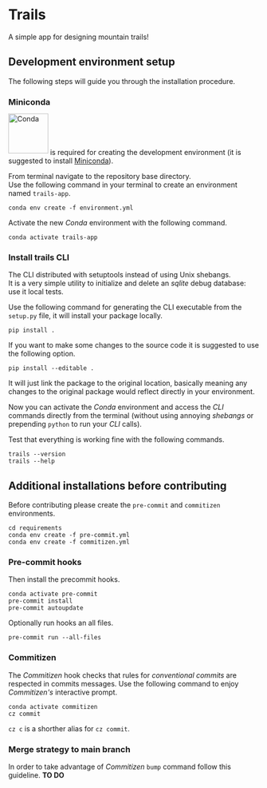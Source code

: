 # Trails

A simple app for designing mountain trails!

## Development environment setup

The following steps will guide you through the installation procedure.

### Miniconda

[<img style="position: relative; bottom: 3px;" src="https://docs.conda.io/en/latest/_images/conda_logo.svg" alt="Conda" width="80"/>](https://docs.conda.io/en/latest/) is required for creating the development environment (it is suggested to install [Miniconda](https://docs.conda.io/en/latest/miniconda.html)).

From terminal navigate to the repository base directory.\
Use the following command in your terminal to create an environment named `trails-app`.

```
conda env create -f environment.yml
```

Activate the new _Conda_ environment with the following command.

```
conda activate trails-app
```

### Install trails CLI

The CLI distributed with setuptools instead of using Unix shebangs.  
It is a very simple utility to initialize and delete an _sqlite_ debug database: use it local tests.

Use the following command for generating the CLI executable from the `setup.py` file, it will install your package locally.

```
pip install .
```

If you want to make some changes to the source code it is suggested to use the following option.

```
pip install --editable .
```

It will just link the package to the original location, basically meaning any changes to the original package would reflect directly in your environment.

Now you can activate the _Conda_ environment and access the _CLI_ commands directly from the terminal (without using annoying _shebangs_ or prepending `python` to run your _CLI_ calls).

Test that everything is working fine with the following commands.

```
trails --version
trails --help
```

## Additional installations before contributing

Before contributing please create the `pre-commit` and `commitizen` environments.

```
cd requirements
conda env create -f pre-commit.yml
conda env create -f commitizen.yml
```

### Pre-commit hooks

Then install the precommit hooks.

```
conda activate pre-commit
pre-commit install
pre-commit autoupdate
```

Optionally run hooks an all files.

```
pre-commit run --all-files
```

### Commitizen

The _Commitizen_ hook checks that rules for _conventional commits_ are respected in commits messages.
Use the following command to enjoy _Commitizen's_ interactive prompt.

```
conda activate commitizen
cz commit
```

`cz c` is a shorther alias for `cz commit`.

### Merge strategy to main branch

In order to take advantage of _Commitizen_ `bump` command follow this guideline.
**TO DO**
